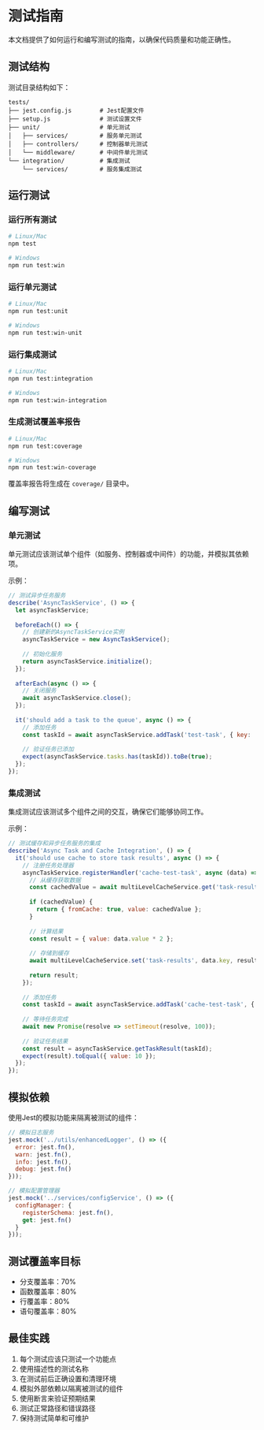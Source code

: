 # 测试指南

本文档提供了如何运行和编写测试的指南，以确保代码质量和功能正确性。

## 测试结构

测试目录结构如下：

```
tests/
├── jest.config.js        # Jest配置文件
├── setup.js              # 测试设置文件
├── unit/                 # 单元测试
│   ├── services/         # 服务单元测试
│   ├── controllers/      # 控制器单元测试
│   └── middleware/       # 中间件单元测试
└── integration/          # 集成测试
    └── services/         # 服务集成测试
```

## 运行测试

### 运行所有测试

```bash
# Linux/Mac
npm test

# Windows
npm run test:win
```

### 运行单元测试

```bash
# Linux/Mac
npm run test:unit

# Windows
npm run test:win-unit
```

### 运行集成测试

```bash
# Linux/Mac
npm run test:integration

# Windows
npm run test:win-integration
```

### 生成测试覆盖率报告

```bash
# Linux/Mac
npm run test:coverage

# Windows
npm run test:win-coverage
```

覆盖率报告将生成在 `coverage/` 目录中。

## 编写测试

### 单元测试

单元测试应该测试单个组件（如服务、控制器或中间件）的功能，并模拟其依赖项。

示例：

```javascript
// 测试异步任务服务
describe('AsyncTaskService', () => {
  let asyncTaskService;
  
  beforeEach(() => {
    // 创建新的AsyncTaskService实例
    asyncTaskService = new AsyncTaskService();
    
    // 初始化服务
    return asyncTaskService.initialize();
  });
  
  afterEach(async () => {
    // 关闭服务
    await asyncTaskService.close();
  });
  
  it('should add a task to the queue', async () => {
    // 添加任务
    const taskId = await asyncTaskService.addTask('test-task', { key: 'value' });
    
    // 验证任务已添加
    expect(asyncTaskService.tasks.has(taskId)).toBe(true);
  });
});
```

### 集成测试

集成测试应该测试多个组件之间的交互，确保它们能够协同工作。

示例：

```javascript
// 测试缓存和异步任务服务的集成
describe('Async Task and Cache Integration', () => {
  it('should use cache to store task results', async () => {
    // 注册任务处理器
    asyncTaskService.registerHandler('cache-test-task', async (data) => {
      // 从缓存获取数据
      const cachedValue = await multiLevelCacheService.get('task-results', data.key);
      
      if (cachedValue) {
        return { fromCache: true, value: cachedValue };
      }
      
      // 计算结果
      const result = { value: data.value * 2 };
      
      // 存储到缓存
      await multiLevelCacheService.set('task-results', data.key, result, 60);
      
      return result;
    });
    
    // 添加任务
    const taskId = await asyncTaskService.addTask('cache-test-task', { key: 'test-key', value: 5 });
    
    // 等待任务完成
    await new Promise(resolve => setTimeout(resolve, 100));
    
    // 验证任务结果
    const result = asyncTaskService.getTaskResult(taskId);
    expect(result).toEqual({ value: 10 });
  });
});
```

## 模拟依赖

使用Jest的模拟功能来隔离被测试的组件：

```javascript
// 模拟日志服务
jest.mock('../utils/enhancedLogger', () => ({
  error: jest.fn(),
  warn: jest.fn(),
  info: jest.fn(),
  debug: jest.fn()
}));

// 模拟配置管理器
jest.mock('../services/configService', () => ({
  configManager: {
    registerSchema: jest.fn(),
    get: jest.fn()
  }
}));
```

## 测试覆盖率目标

- 分支覆盖率：70%
- 函数覆盖率：80%
- 行覆盖率：80%
- 语句覆盖率：80%

## 最佳实践

1. 每个测试应该只测试一个功能点
2. 使用描述性的测试名称
3. 在测试前后正确设置和清理环境
4. 模拟外部依赖以隔离被测试的组件
5. 使用断言来验证预期结果
6. 测试正常路径和错误路径
7. 保持测试简单和可维护
